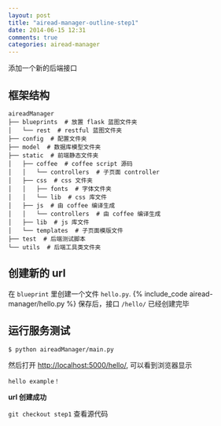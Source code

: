 ```yaml
---
layout: post
title: "airead-manager-outline-step1"
date: 2014-06-15 12:31
comments: true
categories: airead-manager
---
```


添加一个新的后端接口

## 框架结构
```
aireadManager
├── blueprints  # 放置 flask 蓝图文件夹
│   └── rest  # restful 蓝图文件夹
├── config  # 配置文件夹
├── model  # 数据库模型文件夹
├── static  # 前端静态文件夹
│   ├── coffee  # coffee script 源码
│   │   └── controllers  # 子页面 controller
│   ├── css  # css 文件夹
│   │   ├── fonts  # 字体文件夹
│   │   └── lib  # css 库文件
│   ├── js  # 由 coffee 编译生成
│   │   └── controllers  # 由 coffee 编译生成
│   ├── lib  # js 库文件
│   └── templates  # 子页面模版文件
├── test  # 后端测试脚本
└── utils  # 后端工具类文件夹
```
<!-- more -->

## 创建新的 url
在 `blueprint` 里创建一个文件 `hello.py`.
{% include_code airead-manager/hello.py %}
保存后，接口 `/hello/` 已经创建完毕

## 运行服务测试
`$ python aireadManager/main.py`

然后打开 [http://localhost:5000/hello/](http://localhost:5000/hello/), 可以看到浏览器显示

    hello example！
    
**url 创建成功**

`git checkout step1` 查看源代码